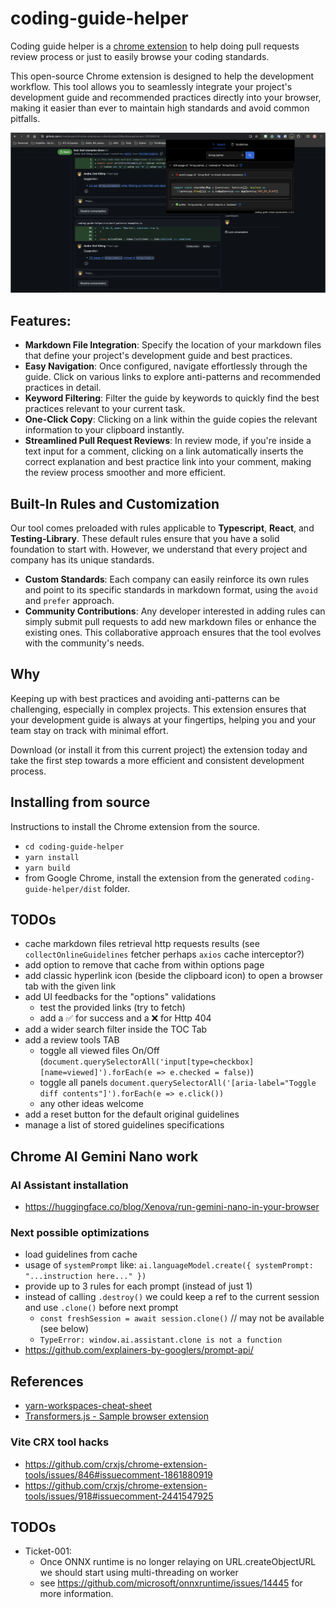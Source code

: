 # coding-guide-helper

Coding guide helper is a [chrome extension](https://chromewebstore.google.com/detail/coding-guide-helper/opjhdjilkonehogiaakbaefekmjpgjna) to help doing pull requests review process or just to easily browse your coding standards.

This open-source Chrome extension is designed to help the development workflow. This tool allows you to seamlessly integrate your project's development guide and recommended practices directly into your browser, making it easier than ever to maintain high standards and avoid common pitfalls.

[<img src="public/images/demo-coding-guide-helper-PR-review.png" />](https://chromewebstore.google.com/detail/coding-guide-helper/opjhdjilkonehogiaakbaefekmjpgjna)


## Features:

- **Markdown File Integration**: Specify the location of your markdown files that define your project's development guide and best practices.
- **Easy Navigation**: Once configured, navigate effortlessly through the guide. Click on various links to explore anti-patterns and recommended practices in detail.
- **Keyword Filtering**: Filter the guide by keywords to quickly find the best practices relevant to your current task.
- **One-Click Copy**: Clicking on a link within the guide copies the relevant information to your clipboard instantly.
- **Streamlined Pull Request Reviews**: In review mode, if you're inside a text input for a comment, clicking on a link automatically inserts the correct explanation and best practice link into your comment, making the review process smoother and more efficient.

## Built-In Rules and Customization

Our tool comes preloaded with rules applicable to **Typescript**, **React**, and **Testing-Library**. These default rules ensure that you have a solid foundation to start with. However, we understand that every project and company has its unique standards. 

- **Custom Standards**: Each company can easily reinforce its own rules and point to its specific standards in markdown format, using the `avoid` and `prefer` approach.
- **Community Contributions**: Any developer interested in adding rules can simply submit pull requests to add new markdown files or enhance the existing ones. This collaborative approach ensures that the tool evolves with the community's needs.

## Why

Keeping up with best practices and avoiding anti-patterns can be challenging, especially in complex projects. This extension ensures that your development guide is always at your fingertips, helping you and your team stay on track with minimal effort.

Download (or install it from this current project) the extension today and take the first step towards a more efficient and consistent development process.

## Installing from source

Instructions to install the Chrome extension from the source.

- `cd coding-guide-helper`
- `yarn install`
- `yarn build`
- from Google Chrome, install the extension from the generated `coding-guide-helper/dist` folder.


## TODOs

- cache markdown files retrieval http requests results (see `collectOnlineGuidelines` fetcher perhaps `axios` cache interceptor?)
- add option to remove that cache from within options page
- add classic hyperlink icon (beside the clipboard icon) to open a browser tab with the given link
- add UI feedbacks for the "options" validations
  - test the provided links (try to fetch)
  - add a ✅ for success and a ❌ for Http 404
- add a wider search filter inside the TOC Tab
- add a review tools TAB
  - toggle all viewed files On/Off (`document.querySelectorAll('input[type=checkbox][name=viewed]').forEach(e => e.checked = false)`)
  - toggle all panels `document.querySelectorAll('[aria-label="Toggle diff contents"]').forEach(e => e.click())`
  - any other ideas welcome
- add a reset button for the default original guidelines
- manage a list of stored guidelines specifications

## Chrome AI Gemini Nano work

### AI Assistant installation

- https://huggingface.co/blog/Xenova/run-gemini-nano-in-your-browser

### Next possible optimizations

- load guidelines from cache
- usage of `systemPrompt` like: `ai.languageModel.create({ systemPrompt: "...instruction here..." })`
- provide up to 3 rules for each prompt (instead of just 1)
- instead of calling `.destroy()` we could keep a ref to the current session and use `.clone()` before next prompt
  - `const freshSession = await session.clone()` // may not be available (see below)
  - `TypeError: window.ai.assistant.clone is not a function`
- https://github.com/explainers-by-googlers/prompt-api/

## References

- [yarn-workspaces-cheat-sheet](https://github.com/isthatcentered/yarn-workspaces-cheat-sheet)
- [Transformers.js - Sample browser extension](https://github.com/huggingface/transformers.js/blob/main/examples/extension/README.md)

### Vite CRX tool hacks

- https://github.com/crxjs/chrome-extension-tools/issues/846#issuecomment-1861880919
- https://github.com/crxjs/chrome-extension-tools/issues/918#issuecomment-2441547925

## TODOs

- Ticket-001:
  - Once ONNX runtime is no longer relaying on URL.createObjectURL we should start using multi-threading on worker
  - see https://github.com/microsoft/onnxruntime/issues/14445 for more information.